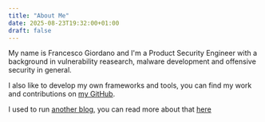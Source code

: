 ```yaml
---
title: "About Me"
date: 2025-08-23T19:32:00+01:00
draft: false
---
```


My name is Francesco Giordano and I'm a Product Security Engineer with a background in vulnerability reasearch, malware development and offensive security in general.

I also like to develop my own frameworks and tools, you can find my work and contributions on [my GitHub](https://github.com/himazawa).

I used to run [another blog](https://bsod.dev), you can read more about that [here](/posts/long-time-no-see)